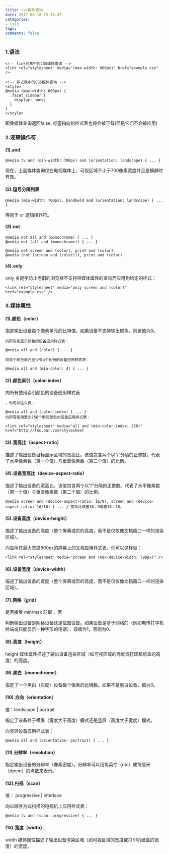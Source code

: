```yaml
---
title: css媒体查询
date: 2017-08-18 15:15:47
categories:
- Css3
tags:
comments: false
---
```


### 1.语法

```
<!-- link元素中的CSS媒体查询 -->
<link rel="stylesheet" media="(max-width: 800px)" href="example.css" />

<!-- 样式表中的CSS媒体查询 -->
<style>
@media (max-width: 600px) {
  .facet_sidebar {
    display: none;
  }
}
</style>
```

即使媒体查询返回false, 标签指向的样式表也将会被下载(但是它们不会被应用)

### 2.逻辑操作符
#### (1).and

```
@media tv and (min-width: 700px) and (orientation: landscape) { ... }
```

现在，上面媒体查询仅在电视媒体上，可视区域不小于700像素宽度并且是横屏时有效。

#### (2).逗号分隔列表

```
@media (min-width: 700px), handheld and (orientation: landscape) { ... }
```

等同于 or 逻辑操作符。

#### (3).not

```
@media not all and (monochrome) { ... }
@media not (all and (monochrome)) { ... }

@media not screen and (color), print and (color)
@media (not (screen and (color))), print and (color)
```

#### (4).only
only 关键字防止老旧的浏览器不支持带媒体属性的查询而应用到给定的样式：


```
<link rel="stylesheet" media="only screen and (color)" href="example.css" />
```

### 3.媒体属性
#### (1).颜色（color）
指定输出设备每个像素单元的比特值。如果设备不支持输出颜色，则该值为0。


```
向所有能显示颜色的设备应用样式表：

@media all and (color) { ... }

向每个颜色单元至少有4个比特的设备应用样式表：

@media all and (min-color: 4) { ... }
```

#### (2).颜色索引（color-index）
向所有使用索引颜色的设备应用样式表
```
，你可以这么做：

@media all and (color-index) { ... }
向所有使用至少256个索引颜色的设备应用样式表：

<link rel="stylesheet" media="all and (min-color-index: 256)" href="http://foo.bar.com/stylesheet
```

#### (3).宽高比（aspect-ratio）
描述了输出设备目标显示区域的宽高比。该值包含两个以“/”分隔的正整数。代表了水平像素数（第一个值）与垂直像素数（第二个值）的比例。

#### (4).设备宽高比（device-aspect-ratio）
描述了输出设备的宽高比。该值包含两个以“/”分隔的正整数。代表了水平像素数（第一个值）与垂直像素数（第二个值）的比例。


```
@media screen and (device-aspect-ratio: 16/9), screen and (device-aspect-ratio: 16/10) { ... } 宽高比或者16：9或者16：10。
```

#### (5).设备高度（device-height）
描述了输出设备的高度（整个屏幕或页的高度，而不是仅仅像文档窗口一样的渲染区域）。

向显示在最大宽度800px的屏幕上的文档应用样式表，你可以这样做：


```
<link rel="stylesheet" media="screen and (max-device-width: 799px)" />
```

#### (6).设备宽度（device-width）
描述了输出设备的宽度（整个屏幕或页的高度，而不是仅仅像文档窗口一样的渲染区域）。

#### (7).网格（grid）
是否接受 min/max 前缀： 否

判断输出设备是网格设备还是位图设备。如果设备是基于网格的（例如电传打字机终端或只能显示一种字形的电话），该值为1，否则为0。

#### (8).高度（height）
height 媒体属性描述了输出设备渲染区域（如可视区域的高度或打印机纸盒的高度）的高度。

#### (9).黑白（monochrome）
指定了一个黑白（灰度）设备每个像素的比特数。如果不是黑白设备，值为0。

#### (10).方向（orientation）
值：landscape | portrait

指定了设备处于横屏（宽度大于高度）模式还是竖屏（高度大于宽度）模式。

向竖屏设备应用样式表：


```
@media all and (orientation: portrait) { ... }
```

#### (11).分辨率（resolution）
指定输出设备的分辨率（像素密度）。分辨率可以用每英寸（dpi）或每厘米（dpcm）的点数来表示。

#### (12).扫描（scan）
值： progressive | interlace

向以顺序方式扫描的电视机上应用样式表：


```
@media tv and (scan: progressive) { ... }
```

#### (13).宽度（width）
width 媒体属性描述了输出设备渲染区域（如可视区域的宽度或打印机纸盒的宽度）的宽度。

